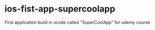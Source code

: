 # ios-fist-app-supercoolapp
First application build in xcode called "SuperCoolApp" for udemy course
